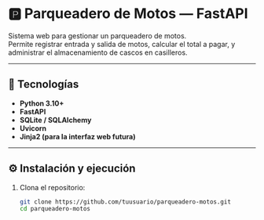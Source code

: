 # 🅿️ Parqueadero de Motos — FastAPI

Sistema web para gestionar un parqueadero de motos.  
Permite registrar entrada y salida de motos, calcular el total a pagar, y administrar el almacenamiento de cascos en casilleros.

---

## 🚀 Tecnologías
- **Python 3.10+**
- **FastAPI**
- **SQLite / SQLAlchemy**
- **Uvicorn**
- **Jinja2 (para la interfaz web futura)**

---

## ⚙️ Instalación y ejecución

1. Clona el repositorio:
   ```bash
   git clone https://github.com/tuusuario/parqueadero-motos.git
   cd parqueadero-motos
